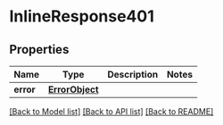 # InlineResponse401

## Properties
Name | Type | Description | Notes
------------ | ------------- | ------------- | -------------
**error** | [**ErrorObject**](ErrorObject.md) |  | 

[[Back to Model list]](../README.md#documentation-for-models) [[Back to API list]](../README.md#documentation-for-api-endpoints) [[Back to README]](../README.md)

